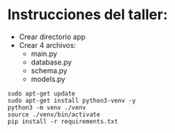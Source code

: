 # Instrucciones del taller:



- Crear directorio app
- Crear 4 archivos:
	- main.py
	- database.py
	- schema.py
	- models.py


```
sudo apt-get update
sudo apt-get install python3-venv -y
python3 -m venv ./venv
source ./venv/bin/activate
pip install -r requirements.txt 
```